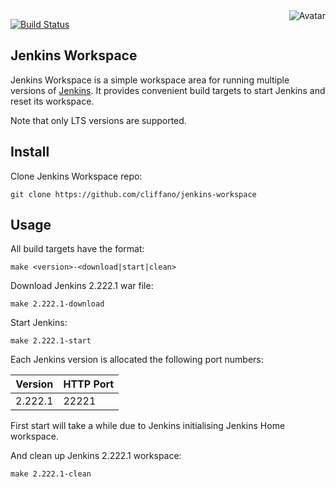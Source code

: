 <img align="right" src="https://raw.github.com/cliffano/jenkins-workspace/master/avatar.jpg" alt="Avatar"/>

[![Build Status](https://github.com/cliffano/aem-workspace/workflows/CI/badge.svg)](https://github.com/cliffano/aem-workspace/actions?query=workflow%3ACI)
<br/>

Jenkins Workspace
-------------

Jenkins Workspace is a simple workspace area for running multiple versions of [Jenkins](https://jenkins.io).
It provides convenient build targets to start Jenkins and reset its workspace.

Note that only LTS versions are supported.

Install
-------

Clone Jenkins Workspace repo:

    git clone https://github.com/cliffano/jenkins-workspace

Usage
-----

All build targets have the format:

    make <version>-<download|start|clean>

Download Jenkins 2.222.1 war file:

    make 2.222.1-download

Start Jenkins:

    make 2.222.1-start

Each Jenkins version is allocated the following port numbers:

| Version | HTTP Port |
|---------|-----------|
| 2.222.1 | 22221     |

First start will take a while due to Jenkins initialising Jenkins Home workspace.

And clean up Jenkins 2.222.1 workspace:

    make 2.222.1-clean
